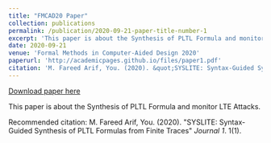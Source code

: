 ```yaml
---
title: "FMCAD20 Paper"
collection: publications
permalink: /publication/2020-09-21-paper-title-number-1
excerpt: 'This paper is about the Synthesis of PLTL Formula and monitor LTE Attacks.'
date: 2020-09-21
venue: 'Formal Methods in Computer-Aided Design 2020'
paperurl: 'http://academicpages.github.io/files/paper1.pdf'
citation: 'M. Fareed Arif, You. (2020). &quot;SYSLITE: Syntax-Guided Synthesis of PLTL Formulas from Finite Traces&quot; <i>Journal 1</i>. 1(1).'
---
```


<a href='http://academicpages.github.io/files/paper1.pdf'>Download paper here</a>

This paper is about the Synthesis of PLTL Formula and monitor LTE Attacks.

Recommended citation: M. Fareed Arif, You. (2020). "SYSLITE: Syntax-Guided Synthesis of PLTL Formulas from Finite Traces" <i>Journal 1</i>. 1(1).